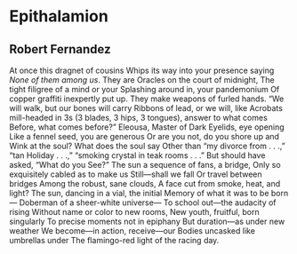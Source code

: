 # Epithalamion
## Robert Fernandez
At once this dragnet of cousins
Whips its way into your presence saying
_None of them among us_. They are
Oracles on the court of midnight,
The tight filigree of a mind or your
Splashing around in, your pandemonium
Of copper graffiti inexpertly put up.
They make weapons of furled hands.
“We will walk, but our bones will carry
Ribbons of lead, or we will, like
Acrobats mill-headed in 3s (3 blades,
3 hips, 3 tongues), answer to what comes
Before, what comes before?” Eleousa,
Master of Dark Eyelids, eye opening
Like a fennel seed, you are generous
Or are you not, do you shore up and
Wink at the soul? What does the soul say
Other than “my divorce from . . .,” “tan
Holiday . . .,” “smoking crystal in teak rooms . . .”
But should have asked, “What do you
See?” The sun a sequence of fans, a bridge,
Only so exquisitely cabled as to make us
Still—shall we fall
Or travel between bridges
Among the robust, sane clouds,
A face cut from smoke, heat, and light?
The sun, dancing in a vial, the initial
Memory of what it was to be born—
Doberman of a sheer-white universe—
To school out—the audacity of rising
Without name or color to new rooms,
New youth, fruitful, born singularly
To precise moments not in epiphany
But duration—as under new weather
We become—in action, receive—our
Bodies uncasked like umbrellas under
The flamingo-red light of the racing day.